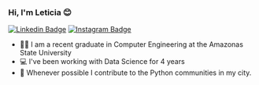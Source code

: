 ### Hi, I'm Leticia 😊

[![Linkedin Badge](https://img.shields.io/badge/-LinkedIn-0e76a8?style=flat-square&logo=Linkedin&logoColor=white)](https://linkedin.com/in/ledizia)
[![Instagram Badge](https://img.shields.io/badge/-Instagram-e4405f?style=flat-square&logo=Instagram&logoColor=white)](https://instagram.com/ledizia_/)


- 👩‍🎓 I am a recent graduate in Computer Engineering at the Amazonas State University
- 💻 I've been working with Data Science for 4 years
- 🐍 Whenever possible I contribute to the Python communities in my city.
